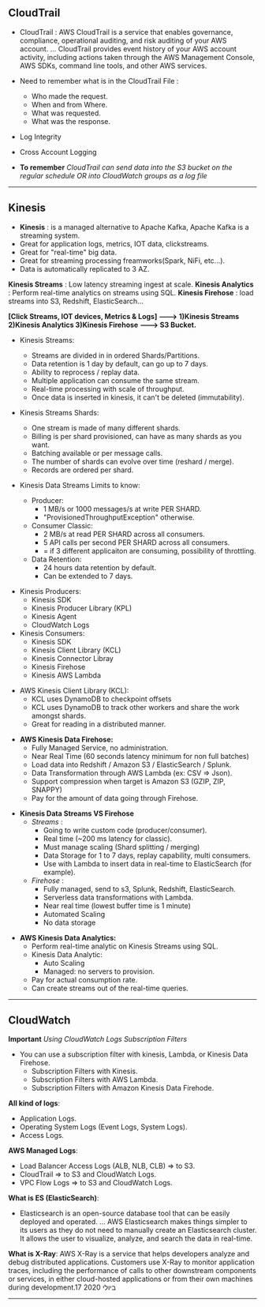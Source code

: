 ## CloudTrail
- CloudTrail :
    AWS CloudTrail is a service that enables governance, compliance, operational auditing, and risk auditing of your AWS account. ... CloudTrail provides event history of your AWS account activity, including actions taken through the AWS Management Console, AWS SDKs, command line tools, and other AWS services.
- Need to remember what is in the CloudTrail File :
    * Who made the request.
    * When and from Where.
    * What was requested.
    * What was the response.
- Log Integrity
- Cross Account Logging

- **To remember** *CloudTrail can send data into the S3 bucket on the regular schedule OR into CloudWatch groups as a log file*

---

## Kinesis
- **Kinesis** : is a managed alternative to Apache Kafka, Apache Kafka is a streaming system.
- Great for application logs, metrics, IOT data, clickstreams.
- Great for "real-time" big data.
- Great for streaming processing freamworks(Spark, NiFi, etc...).
- Data is automatically replicated to 3 AZ.


**Kinesis Streams** : Low latency streaming ingest at scale.
**Kinesis Analytics** : Perform real-time analytics on streams using SQL.
**Kinesis Firehose** : load streams into S3, Redshift, ElasticSearch...

**[Click Streams, IOT devices, Metrics & Logs] ---> 1)Kinesis Streams 2)Kinesis Analytics 3)Kinesis Firehose ---> S3 Bucket.**

- Kinesis Streams:
    * Streams are divided in in ordered Shards/Partitions.
    * Data retention is 1 day by default, can go up to 7 days.
    * Ability to reprocess / replay data.
    * Multiple application can consume the same stream.
    * Real-time processing with scale of throughput.
    * Once data is inserted in kinesis, it can't be deleted (immutability).

- Kinesis Streams Shards:
    * One stream is made of many different shards.
    * Billing is per shard provisioned, can have as many shards as you want.
    * Batching available or per message calls.
    * The number of shards can evolve over time (reshard / merge).
    * Records are ordered per shard.

- Kinesis Data Streams Limits to know:
    * Producer:
        - 1 MB/s or 1000 messages/s at write PER SHARD.
        - "ProvisionedThroughputException" otherwise.
    * Consumer Classic:
        - 2 MB/s at read PER SHARD across all consumers.
        - 5 API calls per second PER SHARD across all consumers.
        - = if 3 different applicaiton are consuming, possibility of throttling.
    * Data Retention:
        - 24 hours data retention by default.
        - Can be extended to 7 days.
>

- Kinesis Producers:
    * Kinesis SDK 
    * Kinesis Producer Library (KPL)
    * Kinesis Agent
    * CloudWatch Logs
- Kinesis Consumers:
    * Kinesis SDK
    * Kinesis Client Library (KCL)
    * Kinesis Connector Libray
    * Kinesis Firehose
    * Kinesis AWS Lambda

>
- AWS Kinesis Client Library (KCL):
    * KCL uses DynamoDB to checkpoint offsets
    * KCL uses DynamoDB to track other workers and share the work amongst shards.
    * Great for reading in a distributed manner.

>
- **AWS Kinesis Data Firehose:**
    * Fully Managed Service, no administration.
    * Near Real Time (60 seconds latency minimum for non full batches)
    * Load data into Redshift / Amazon S3 / ElasticSearch / Splunk.
    * Data Transformation through AWS Lambda (ex: CSV => Json).
    * Support compression when target is Amazon S3 (GZIP, ZIP, SNAPPY)
    * Pay for the amount of data going through Firehose.
>
- **Kinesis Data Streams VS Firehose**
    * *Streams* :
        - Going to write custom code (producer/consumer).
        - Real time (~200 ms latency for classic).
        - Must manage scaling (Shard splitting / merging)
        - Data Storage for 1 to 7 days, replay capability, multi consumers.
        - Use with Lambda to insert data in real-time to ElasticSearch (for example).
    * *Firehose* :
        - Fully managed, send to s3, Splunk, Redshift, ElasticSearch.
        - Serverless data transformations with Lambda.
        - Near real time (lowest buffer time is 1 minute)
        - Automated Scaling
        - No data storage
>
- **AWS Kinesis Data Analytics:**
    * Perform real-time analytic on Kinesis Streams using SQL.
    * Kinesis Data Analytic:
        - Auto Scaling
        - Managed: no servers to provision.
    * Pay for actual consumption rate.
    * Can create streams out of the real-time queries.

---

## CloudWatch

**Important** *Using CloudWatch Logs Subscription Filters*
- You can use a subscription filter with kinesis, Lambda, or Kinesis Data Firehose.
    * Subscription Filters with Kinesis.
    * Subscription Filters with AWS Lambda.
    * Subscription Filters with Amazon Kinesis Data Firehode.
>

**All kind of logs**:
- Application Logs.
- Operating System Logs (Event Logs, System Logs).
- Access Logs.

**AWS Managed Logs**:
- Load Balancer Access Logs (ALB, NLB, CLB) => to S3.
- CloudTrail => to S3 and CloudWatch Logs.
- VPC Flow Logs => to S3 and CloudWatch Logs.

**What is ES (ElasticSearch)**:
- Elasticsearch is an open-source database tool that can be easily deployed and operated. ... AWS Elasticsearch makes things simpler to its users as they do not need to manually create an Elasticsearch cluster. It allows the user to visualize, analyze, and search the data in real-time.

**What is X-Ray**:
AWS X-Ray is a service that helps developers analyze and debug distributed applications. Customers use X-Ray to monitor application traces, including the performance of calls to other downstream components or services, in either cloud-hosted applications or from their own machines during development.17 ביולי 2020


---